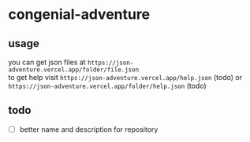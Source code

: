 # congenial-adventure

## usage

you can get json files at `https://json-adventure.vercel.app/folder/file.json`  
to get help visit `https://json-adventure.vercel.app/help.json` (todo) or `https://json-adventure.vercel.app/folder/help.json` (todo)  

## todo

- [ ] better name and description for repository
